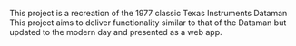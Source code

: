 <p>This project is a recreation of the 1977 classic Texas Instruments Dataman This project aims to deliver functionality similar to that of the Dataman but updated to the modern day and presented as a web app.</p>
